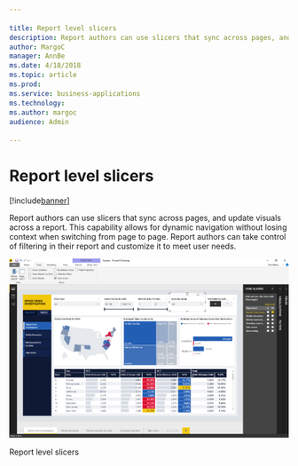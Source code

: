 ```yaml
---

title: Report level slicers
description: Report authors can use slicers that sync across pages, and update visuals across a report.
author: MargoC
manager: AnnBe
ms.date: 4/18/2018
ms.topic: article
ms.prod: 
ms.service: business-applications
ms.technology: 
ms.author: margoc
audience: Admin

---
```

#  Report level slicers




[!include[banner](../../includes/banner.md)]

Report authors can use slicers that sync across pages, and update visuals across
a report. This capability allows for dynamic navigation without losing context
when switching from page to page. Report authors can take control of filtering
in their report and customize it to meet user needs.

![A screenshot showing report level slicers](media/report-level-slicers-1.png "A screenshot showing report level slicers")

Report level slicers
